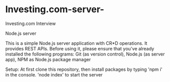 # Investing.com-server-
Investing.com Interview

Node.js server

This is a simple Node.js server application with CR*D operations. It provides REST APIs. Before using it, please ensure that you've already installed the following programs:
Git (as version control),
Node.js (as server app),
NPM as Node.js package manager

Setup: 
At first clone this repository, then
install packages by typing 
'npm i' in the console. 
'node index' to start the server
